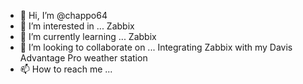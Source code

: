 - 👋 Hi, I’m @chappo64
- 👀 I’m interested in ... Zabbix
- 🌱 I’m currently learning ... Zabbix
- 💞️ I’m looking to collaborate on ... Integrating Zabbix with my Davis Advantage Pro weather station
- 📫 How to reach me ...

<!---
chappo64/chappo64 is a ✨ special ✨ repository because its `README.md` (this file) appears on your GitHub profile.
You can click the Preview link to take a look at your changes.
--->
